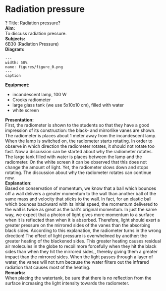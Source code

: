 # Radiation pressure 
 ? Title: Radiation pressure?    
<b> Aim: </b>  
 To discuss radiation pressure.    
<b> Subjects: </b>  
 6B30 (Radiation Pressure)   
<b> Diagram: </b>  
    
```{figure} figures/figure_0.png  
---  
width: 50%  
name: figures/figure_0.png  
---  
caption  
``` 
     
<b> Equipment: </b>  
 
 *  incandescent lamp, 100 W 
 *  Crooks radiometer 
 *  large glass tank (we use 5x10x10 cm), filled with water 
 *  white screen
   
<b> Presentation: </b>  
 First, the radiometer is shown to the students so that they have a good impression of its construction: the black- and mirrorlike vanes are shown. The radiometer is places about 1 meter away from the incandescent lamp. When the lamp is switched on, the radiometer starts rotating. In order to observe in which direction the radiometer rotates, it should not rotate too fast. Now a discussion can be started about why the radiometer rotates. The large tank filled with water is places between the lamp and the radiometer. On the white screen it can be observed that this does not change the amount of light. Yet, the radiometer slows down and stops rotating. The discussion about why the radiometer rotates can continue now.    
<b> Explanation: </b>  
 Based on conservation of momentum, we know that a ball which bounces off a wall delivers a greater momentum to the wall than another ball of the same mass and velocity that sticks to the wall. In fact, for an elastic ball which bounces backward with its initial speed, the momentum delivered to the wall is twice as great as the ball's original momentum. In just the same way, we expect that a photon of light gives more momentum to a surface when it is reflected than when it is absorbed. Therefore, light should exert a greater pressure on the mirrored sides of the vanes than the absorbing black sides. According to this explanation, the radiometer turns in the wrong direction! The effect of light pressure is overwhelmed by another: the greater heating of the blackened sides. This greater heating causes residual air molecules in the globe to recoil more forcefully when they hit the black sides than when they hit the mirrored sides,, thereby giving them a greater impact than the mirrored sides. When the light passes through a layer of water, the vanes will not turn because the water filters out the infrared radiation that causes most of the heating.    
<b> Remarks: </b>  
 When placing the watertank, be sure that there is no reflection from the surface increasing the light intensity towards the radiometer.  